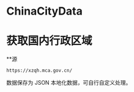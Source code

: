 # ChinaCityData
# 获取国内行政区域
  **源
  ~~~
  https://xzqh.mca.gov.cn/
  ~~~
  
  数据保存为 JSON 本地化数据，可自行自定义处理。
